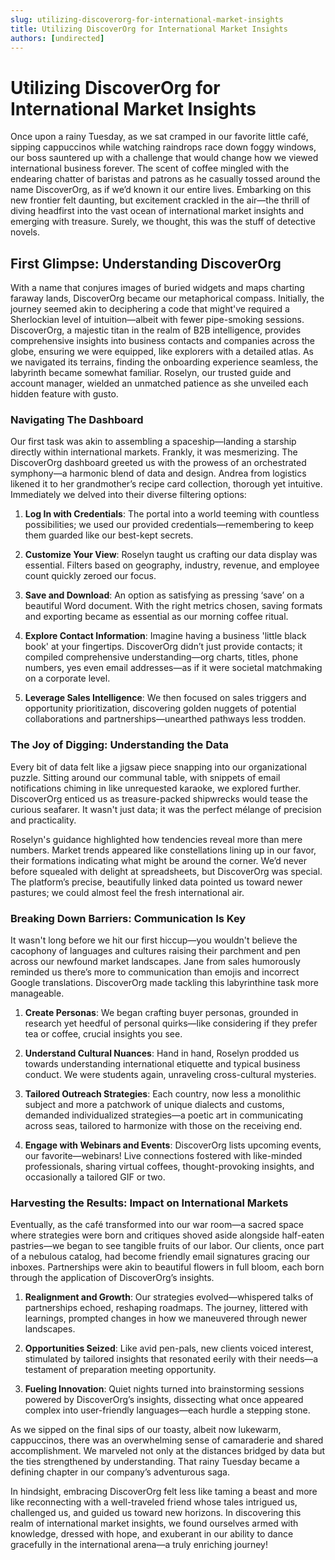```yaml
---
slug: utilizing-discoverorg-for-international-market-insights
title: Utilizing DiscoverOrg for International Market Insights
authors: [undirected]
---
```



# Utilizing DiscoverOrg for International Market Insights

Once upon a rainy Tuesday, as we sat cramped in our favorite little café, sipping cappuccinos while watching raindrops race down foggy windows, our boss sauntered up with a challenge that would change how we viewed international business forever. The scent of coffee mingled with the endearing chatter of baristas and patrons as he casually tossed around the name DiscoverOrg, as if we’d known it our entire lives. Embarking on this new frontier felt daunting, but excitement crackled in the air—the thrill of diving headfirst into the vast ocean of international market insights and emerging with treasure. Surely, we thought, this was the stuff of detective novels.

## First Glimpse: Understanding DiscoverOrg

With a name that conjures images of buried widgets and maps charting faraway lands, DiscoverOrg became our metaphorical compass. Initially, the journey seemed akin to deciphering a code that might've required a Sherlockian level of intuition—albeit with fewer pipe-smoking sessions. DiscoverOrg, a majestic titan in the realm of B2B intelligence, provides comprehensive insights into business contacts and companies across the globe, ensuring we were equipped, like explorers with a detailed atlas. As we navigated its terrains, finding the onboarding experience seamless, the labyrinth became somewhat familiar. Roselyn, our trusted guide and account manager, wielded an unmatched patience as she unveiled each hidden feature with gusto.

### Navigating The Dashboard

Our first task was akin to assembling a spaceship—landing a starship directly within international markets. Frankly, it was mesmerizing. The DiscoverOrg dashboard greeted us with the prowess of an orchestrated symphony—a harmonic blend of data and design. Andrea from logistics likened it to her grandmother’s recipe card collection, thorough yet intuitive. Immediately we delved into their diverse filtering options:

1. **Log In with Credentials**: The portal into a world teeming with countless possibilities; we used our provided credentials—remembering to keep them guarded like our best-kept secrets.

2. **Customize Your View**: Roselyn taught us crafting our data display was essential. Filters based on geography, industry, revenue, and employee count quickly zeroed our focus.

3. **Save and Download**: An option as satisfying as pressing ‘save’ on a beautiful Word document. With the right metrics chosen, saving formats and exporting became as essential as our morning coffee ritual.

4. **Explore Contact Information**: Imagine having a business 'little black book' at your fingertips. DiscoverOrg didn’t just provide contacts; it compiled comprehensive understanding—org charts, titles, phone numbers, yes even email addresses—as if it were societal matchmaking on a corporate level.

5. **Leverage Sales Intelligence**: We then focused on sales triggers and opportunity prioritization, discovering golden nuggets of potential collaborations and partnerships—unearthed pathways less trodden.

### The Joy of Digging: Understanding the Data

Every bit of data felt like a jigsaw piece snapping into our organizational puzzle. Sitting around our communal table, with snippets of email notifications chiming in like unrequested karaoke, we explored further. DiscoverOrg enticed us as treasure-packed shipwrecks would tease the curious seafarer. It wasn't just data; it was the perfect mélange of precision and practicality.

Roselyn's guidance highlighted how tendencies reveal more than mere numbers. Market trends appeared like constellations lining up in our favor, their formations indicating what might be around the corner. We’d never before squealed with delight at spreadsheets, but DiscoverOrg was special. The platform’s precise, beautifully linked data pointed us toward newer pastures; we could almost feel the fresh international air.

### Breaking Down Barriers: Communication Is Key

It wasn't long before we hit our first hiccup—you wouldn't believe the cacophony of languages and cultures raising their parchment and pen across our newfound market landscapes. Jane from sales humorously reminded us there’s more to communication than emojis and incorrect Google translations. DiscoverOrg made tackling this labyrinthine task more manageable.

1. **Create Personas**: We began crafting buyer personas, grounded in research yet heedful of personal quirks—like considering if they prefer tea or coffee, crucial insights you see.

2. **Understand Cultural Nuances**: Hand in hand, Roselyn prodded us towards understanding international etiquette and typical business conduct. We were students again, unraveling cross-cultural mysteries.

3. **Tailored Outreach Strategies**: Each country, now less a monolithic subject and more a patchwork of unique dialects and customs, demanded individualized strategies—a poetic art in communicating across seas, tailored to harmonize with those on the receiving end.

4. **Engage with Webinars and Events**: DiscoverOrg lists upcoming events, our favorite—webinars! Live connections fostered with like-minded professionals, sharing virtual coffees, thought-provoking insights, and occasionally a tailored GIF or two.

### Harvesting the Results: Impact on International Markets

Eventually, as the café transformed into our war room—a sacred space where strategies were born and critiques shoved aside alongside half-eaten pastries—we began to see tangible fruits of our labor. Our clients, once part of a nebulous catalog, had become friendly email signatures gracing our inboxes. Partnerships were akin to beautiful flowers in full bloom, each born through the application of DiscoverOrg’s insights.

1. **Realignment and Growth**: Our strategies evolved—whispered talks of partnerships echoed, reshaping roadmaps. The journey, littered with learnings, prompted changes in how we maneuvered through newer landscapes.

2. **Opportunities Seized**: Like avid pen-pals, new clients voiced interest, stimulated by tailored insights that resonated eerily with their needs—a testament of preparation meeting opportunity.

3. **Fueling Innovation**: Quiet nights turned into brainstorming sessions powered by DiscoverOrg’s insights, dissecting what once appeared complex into user-friendly languages—each hurdle a stepping stone.

As we sipped on the final sips of our toasty, albeit now lukewarm, cappuccinos, there was an overwhelming sense of camaraderie and shared accomplishment. We marveled not only at the distances bridged by data but the ties strengthened by understanding. That rainy Tuesday became a defining chapter in our company’s adventurous saga. 

In hindsight, embracing DiscoverOrg felt less like taming a beast and more like reconnecting with a well-traveled friend whose tales intrigued us, challenged us, and guided us toward new horizons. In discovering this realm of international market insights, we found ourselves armed with knowledge, dressed with hope, and exuberant in our ability to dance gracefully in the international arena—a truly enriching journey!